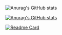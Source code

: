 ![Anurag's GitHub stats](https://github-readme-stats.vercel.app/api?username=diegocarlosdiaz&theme=dark&show_icons=true)

[![Anurag's GitHub stats](https://github-readme-stats.vercel.app/api?username=diegocarlosdiaz)](https://github.com/anuraghazra/github-readme-stats)

[![Readme Card](https://github-readme-stats.vercel.app/api/pin/?username=diegocarlosdiaz&repo=github-readme-stats)](https://github.com/anuraghazra/github-readme-stats)
